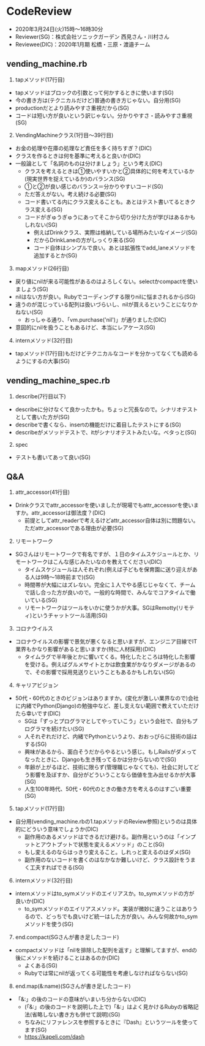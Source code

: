 # CodeReview
- 2020年3月24日(火)15時〜16時30分
- Reviewer(SG)：株式会社ソニックガーデン 西見さん・川村さん
- Reviewee(DIC)：2020年1月期 松橋・三原・渡邉チーム

## vending_machine.rb
1. tapメソッド(17行目)
- tapメソッドはブロックの引数とって何かするときに使います(SG)
- 今の書き方は(テクニカルだけど)普通の書き方じゃない。自分用(SG)
- productionだとより読みやすさ重視だから(SG)
- コードは短い方が良いという訳じゃない。分かりやすさ・読みやすさ重視(SG)

2. VendingMachineクラス(1行目〜39行目)
- お金の処理や在庫の処理など責任を多く持ちすぎ？(DIC)
- クラスを作るときは何を基準に考えると良いか(DIC)
- 一般論として「名詞のものは分けましょう」という考え(DIC)
  - クラスを考えるときは①使いやすいかと②具体的に何を考えているか(現実世界を捉えているか)のバランス(SG)
  - ①と②が良い感じのバランス＝分かりやすいコード(SG)
  - ただ答えがない。考え続ける必要(SG)
  - コード書いてる内にクラス変えることも。あとはテスト書いてるときクラス変える(SG)
  - コードがぎゅうぎゅうにあってそこから切り分けた方が学びはあるかもしれない(SG)
    - 例えばDrinkクラス、実際は格納している場所みたいなイメージ(SG)
    - だからDrinkLaneの方がしっくり来る(SG)
    - コード自体はシンプルで良い。あとは拡張性でadd_laneメソッドを追加するとか(SG)

3. mapメソッド(26行目)
- 戻り値にnilが来る可能性があるのはよろしくない。selectかcompactを使いましょう(SG)
- nilはない方が良い。Rubyでコーディングする限りnilに悩まされるから(SG)
- 違うのが混じっている配列は扱いづらいし、nilが買えるということになりかねない(SG)
  - おっしゃる通り、「vm.purchase('nil')」が通りました(DIC)
- 意図的にnilを扱うこともあるけど、本当にレアケース(SG)

4. internメソッド(32行目)
- tapメソッド(17行目)もだけどテクニカルなコードを分かってなくても読めるようにするの大事(SG)

## vending_machine_spec.rb
1. describe(7行目以下)
- describeに分けなくて良かったかも。ちょっと冗長なので。シナリオテストとして書いた方が(SG)
- describeで書くなら、insertの機能だけに着目したテストにする(SG)
- describeがメソッドテストで、itがシナリオテストみたいな。ベタっと(SG)

2. spec
- テストも書いてあって良い(SG)

## Q&A
1. attr_accessor(41行目)
- Drinkクラスでattr_accessorを使いましたが現場でもattr_accessorを使いますか。attr_accessorは御法度？(DIC)
  - 前提としてattr_readerで考えるけどattr_accessor自体は別に問題ない。ただattr_accessorである理由が必要(SG)

2. リモートワーク
- SGさんはリモートワークで有名ですが、１日のタイムスケジュールとか、リモートワークはこんな感じみたいなのを教えてください(DIC)
  - タイムスケジュールは人それぞれ(例えば子どもを保育園に送り迎えがある人は9時〜18時前まで)(SG)
  - 時間帯が大幅にはズレない。完全に１人でやる感じじゃなくて、チームで話し合った方が良いので。一般的な時間で、みんなでコアタイムで働いている(SG)
  - リモートワークはツールをいかに使うかが大事。SGはRemotty(リモティ)というチャットツール活用(SG)

3. コロナウイルス
- コロナウイルスの影響で景気が悪くなると思いますが、エンジニア目線でIT業界もかなり影響があると思いますか(特に人材採用)(DIC)
  - タイムラグで半年後とかに響いてくる。特化したところは特化した影響を受ける。例えばグルメサイトとかは飲食業がかなりダメージがあるので、その影響で採用見送りということもあるかもしれない(SG)

4. キャリアビジョン
- 50代・60代のときのビジョンはありますか。(変化が激しい業界なので)会社に内緒でPython(Django)の勉強中など、差し支えない範囲で教えていただけたら幸いです(DIC)
  - SGは「ずっとプログラマとしてやっていこう」という会社で、自分もプログラマを続けたい(SG)
  - 人それぞれだけど、内緒でPythonというより、おおっぴらに技術の話はする(SG)
  - 興味があるから、面白そうだからやるという感じ。もしRailsがダメってなったときに、Djangoも生き残ってるかは分からないので(SG)
  - 年齢が上がるほど、技術に限らず(管理職じゃなくても)、社会に対してどう影響を及ぼすか、自分がどういうことなら価値を生み出せるかが大事(SG)
  - 人生100年時代、50代・60代のときの働き方を考えるのはすごい重要(SG)

5. tapメソッド(17行目)
- 自分用(vending_machine.rbの1.tapメソッドのReview参照)というのは具体的にどういう意味でしょうか(DIC)
  - 副作用のあるメソッドはできるだけ避ける。副作用というのは「インプットとアウトプットで状態を変えるメソッド」のこと(SG)
  - もし変えるのならはっきり変えること。しれっと変えるのはダメ(SG)
  - 副作用のないコードを書くのはなかなか難しいけど、クラス設計をうまく工夫すればできる(SG)

6. internメソッド(32行目)
- internメソッドはto_symメソッドのエイリアスか。to_symメソッドの方が良いか(DIC)
  - to_symメソッドのエイリアスメソッド。実装が微妙に違うことはありうるので、どっちでも良いけど統一はした方が良い。みんな何故かto_symメソッドを使う(SG)

7. end.compact(SGさんが書き足したコード)
- compactメソッドは「nilを排除した配列を返す」と理解してますが、endの後にメソッドを続けることはあるのか(DIC)
  - よくある(SG)
  - Rubyでは常にnilが返ってくる可能性を考慮しなければならない(SG)

8. end.map(&:name)(SGさんが書き足したコード)
- 「&:」の後のコードの意味がいまいち分からない(DIC)
  - (「&:」の後のコードを説明した上で)「&:」はよく見かけるRubyの省略記法(省略しない書き方も併せて説明)(SG)
  - ちなみにリファレンスを参照するときに『Dash』というツールを使ってます(SG)
  - https://kapeli.com/dash
